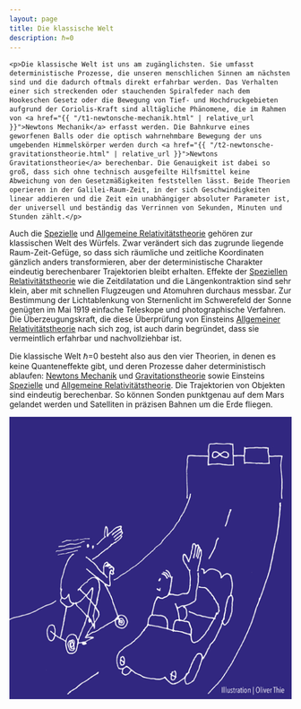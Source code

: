 ```yaml
---
layout: page
title: Die klassische Welt
description: ℏ=0
---
```


<section>

	<p>Die klassische Welt ist uns am zugänglichsten. Sie umfasst deterministische Prozesse, die unseren menschlichen Sinnen am nächsten sind und die dadurch oftmals direkt erfahrbar werden. Das Verhalten einer sich streckenden oder stauchenden Spiralfeder nach dem Hookeschen Gesetz oder die Bewegung von Tief- und Hochdruckgebieten aufgrund der Coriolis-Kraft sind alltägliche Phänomene, die im Rahmen von <a href="{{ "/t1-newtonsche-mechanik.html" | relative_url }}">Newtons Mechanik</a> erfasst werden. Die Bahnkurve eines geworfenen Balls oder die optisch wahrnehmbare Bewegung der uns umgebenden Himmelskörper werden durch <a href="{{ "/t2-newtonsche-gravitationstheorie.html" | relative_url }}">Newtons Gravitationstheorie</a> berechenbar. Die Genauigkeit ist dabei so groß, dass sich ohne technisch ausgefeilte Hilfsmittel keine Abweichung von den Gesetzmäßigkeiten feststellen lässt. Beide Theorien operieren in der Galilei-Raum-Zeit, in der sich Geschwindigkeiten linear addieren und die Zeit ein unabhängiger absoluter Parameter ist, der universell und beständig das Verrinnen von Sekunden, Minuten und Stunden zählt.</p>
	
<p>Auch die <a href="{{ "/t4-spezielle-relativitaetstheorie.html" | relative_url }}">Spezielle</a> und <a href="{{ "/t3-allgemeine-relativitaetstheorie.html" | relative_url }}">Allgemeine Relativitätstheorie</a> gehören zur klassischen Welt des Würfels. Zwar verändert sich das zugrunde liegende Raum-Zeit-Gefüge, so dass sich räumliche und zeitliche Koordinaten gänzlich anders transformieren, aber der deterministische Charakter eindeutig berechenbarer Trajektorien bleibt erhalten. Effekte der <a href="{{ "/t4-spezielle-relativitaetstheorie.html" | relative_url }}">Speziellen Relativitätstheorie</a> wie die Zeitdilatation und die Längenkontraktion sind sehr klein, aber mit schnellen Flugzeugen und Atomuhren durchaus messbar. Zur Bestimmung der Lichtablenkung von Sternenlicht im Schwerefeld der Sonne genügten im Mai 1919 einfache Teleskope und photographische Verfahren. Die Überzeugungskraft, die diese Überprüfung von Einsteins <a href="{{ "/t3-allgemeine-relativitaetstheorie.html" | relative_url }}">Allgemeiner Relativitätstheorie</a> nach sich zog, ist auch darin begründet, dass sie vermeintlich erfahrbar und nachvollziehbar ist.</p>

<p>Die klassische Welt ℏ=0 besteht also aus den vier Theorien, in denen es keine Quanteneffekte gibt, und deren Prozesse daher deterministisch ablaufen: <a href="{{ "/t1-newtonsche-mechanik.html" | relative_url }}">Newtons Mechanik</a> und <a href="{{ "/t2-newtonsche-gravitationstheorie.html" | relative_url }}">Gravitationstheorie</a> sowie Einsteins <a href="{{ "/t4-spezielle-relativitaetstheorie.html" | relative_url }}">Spezielle</a> und <a href="{{ "/t3-allgemeine-relativitaetstheorie.html" | relative_url }}">Allgemeine Relativitätstheorie</a>. Die Trajektorien von Objekten sind eindeutig berechenbar. So können Sonden punktgenau auf dem Mars gelandet werden und Satelliten in präzisen Bahnen um die Erde fliegen. </p>

  <p><span class="image left"><img src="assets/images/pic03.png" alt="" /></span></p>

</section>
